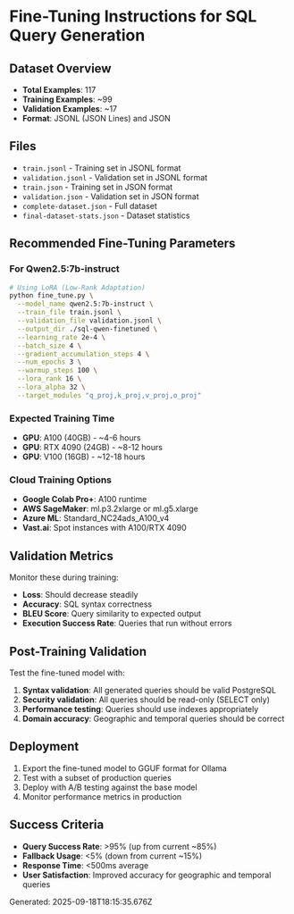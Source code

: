 # Fine-Tuning Instructions for SQL Query Generation

## Dataset Overview
- **Total Examples**: 117
- **Training Examples**: ~99
- **Validation Examples**: ~17
- **Format**: JSONL (JSON Lines) and JSON

## Files
- `train.jsonl` - Training set in JSONL format
- `validation.jsonl` - Validation set in JSONL format
- `train.json` - Training set in JSON format
- `validation.json` - Validation set in JSON format
- `complete-dataset.json` - Full dataset
- `final-dataset-stats.json` - Dataset statistics

## Recommended Fine-Tuning Parameters

### For Qwen2.5:7b-instruct
```bash
# Using LoRA (Low-Rank Adaptation)
python fine_tune.py \
  --model_name qwen2.5:7b-instruct \
  --train_file train.jsonl \
  --validation_file validation.jsonl \
  --output_dir ./sql-qwen-finetuned \
  --learning_rate 2e-4 \
  --batch_size 4 \
  --gradient_accumulation_steps 4 \
  --num_epochs 3 \
  --warmup_steps 100 \
  --lora_rank 16 \
  --lora_alpha 32 \
  --target_modules "q_proj,k_proj,v_proj,o_proj"
```

### Expected Training Time
- **GPU**: A100 (40GB) - ~4-6 hours
- **GPU**: RTX 4090 (24GB) - ~8-12 hours  
- **GPU**: V100 (16GB) - ~12-18 hours

### Cloud Training Options
- **Google Colab Pro+**: A100 runtime
- **AWS SageMaker**: ml.p3.2xlarge or ml.g5.xlarge
- **Azure ML**: Standard_NC24ads_A100_v4
- **Vast.ai**: Spot instances with A100/RTX 4090

## Validation Metrics
Monitor these during training:
- **Loss**: Should decrease steadily
- **Accuracy**: SQL syntax correctness
- **BLEU Score**: Query similarity to expected output
- **Execution Success Rate**: Queries that run without errors

## Post-Training Validation
Test the fine-tuned model with:
1. **Syntax validation**: All generated queries should be valid PostgreSQL
2. **Security validation**: All queries should be read-only (SELECT only)
3. **Performance testing**: Queries should use indexes appropriately
4. **Domain accuracy**: Geographic and temporal queries should be correct

## Deployment
1. Export the fine-tuned model to GGUF format for Ollama
2. Test with a subset of production queries
3. Deploy with A/B testing against the base model
4. Monitor performance metrics in production

## Success Criteria
- **Query Success Rate**: >95% (up from current ~85%)
- **Fallback Usage**: <5% (down from current ~15%)
- **Response Time**: <500ms average
- **User Satisfaction**: Improved accuracy for geographic and temporal queries

Generated: 2025-09-18T18:15:35.676Z
